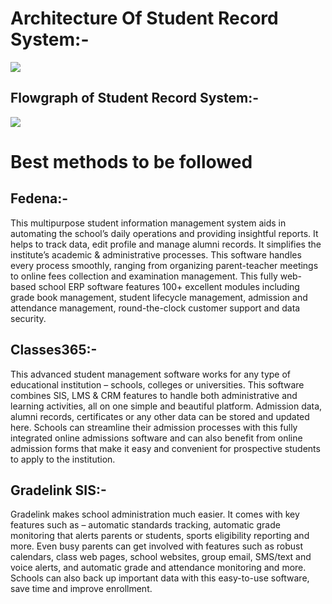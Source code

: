 # Architecture Of Student Record System:-
![](https://www.researchgate.net/profile/Andrzej-Materka/publication/266024036/figure/fig1/AS:392168628867081@1470511695721/SEC-system-architecture-with-an-example-of-teaching-related-flow-of-information.png)
## Flowgraph of Student Record System:-
![](https://d3i71xaburhd42.cloudfront.net/1082d8aed7156b33e98318063db1500e6e974a24/2-Figure1-1.png)
# Best methods to be followed
## Fedena:-
This multipurpose student information management system aids in automating the school’s daily operations and providing insightful reports. It helps to track data, edit profile and manage alumni records. It simplifies the institute’s academic & administrative processes. This software handles every process smoothly, ranging from organizing parent-teacher meetings to online fees collection and examination management. This fully web-based school ERP software features 100+ excellent modules including grade book management, student lifecycle management, admission and attendance management, round-the-clock customer support and data security.
## Classes365:-
This advanced student management software works for any type of educational institution – schools, colleges or universities. This software combines SIS, LMS & CRM features to handle both administrative and learning activities, all on one simple and beautiful platform. Admission data, alumni records, certificates or any other data can be stored and updated here. Schools can streamline their admission processes with this fully integrated online admissions software and can also benefit from online admission forms that make it easy and convenient for prospective students to apply to the institution.
## Gradelink SIS:-
Gradelink makes school administration much easier. It comes with key features such as – automatic standards tracking, automatic grade monitoring that alerts parents or students, sports eligibility reporting and more. Even busy parents can get involved with features such as robust calendars, class web pages, school websites, group email, SMS/text and voice alerts, and automatic grade and attendance monitoring and more. Schools can also back up important data with this easy-to-use software, save time and improve enrollment.

